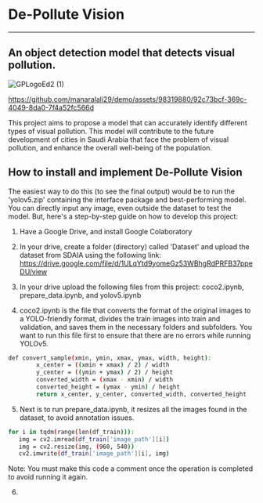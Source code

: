 # De-Pollute Vision 
---
## An object detection model that detects visual pollution.

![GPLogoEd2 (1)](https://github.com/manaralali29/demo/assets/98319880/5bdb79dc-3b9c-486f-86a4-9e94664c6adc)


https://github.com/manaralali29/demo/assets/98319880/92c73bcf-369c-4049-8da0-7f4a52fc566d


This project aims to propose a model that can accurately identify different types of visual pollution. This model will contribute to the future development of cities in Saudi Arabia that face the problem of visual pollution, and enhance the overall well-being of the population.

## How to install and implement De-Pollute Vision

The easiest way to do this (to see the final output) would be to run the 'yolov5.zip' containing the interface package and best-performing model. You can directly input any image, even outside the dataset to test the model. But, here's a step-by-step guide on how to develop this project: 

1. Have a Google Drive, and install Google Colaboratory
   
2. In your drive, create a folder (directory) called 'Dataset' and upload the dataset from SDAIA using the following link: https://drive.google.com/file/d/1ULqYtd9yomeGz53WBhgRdPRFB37ppeDU/view 

3. In your drive upload the following files from this project: coco2.ipynb, prepare_data.ipynb, and yolov5.ipynb

4. coco2.ipynb is the file that converts the format of the original images to a YOLO-friendly format, divides the train images into train and validation, and saves them in the necessary folders and subfolders. You want to run this file first to ensure that there are no errors while running YOLOv5.
   
```sh
def convert_sample(xmin, ymin, xmax, ymax, width, height):
        x_center = ((xmin + xmax) / 2) / width
        y_center = ((ymin + ymax) / 2) / height
        converted_width = (xmax - xmin) / width
        converted_height = (ymax - ymin) / height
        return x_center, y_center, converted_width, converted_height
```

5. Next is to run prepare_data.ipynb, it resizes all the images found in the dataset, to avoid annotation issues. 
```sh
for i in tqdm(range(len(df_train))):
   img = cv2.imread(df_train['image_path'][i])
   img = cv2.resize(img, (960, 540))
   cv2.imwrite(df_train['image_path'][i], img)
```
Note: You must make this code a comment once the operation is completed to avoid running it again. 

6. 
